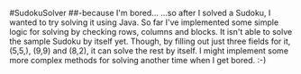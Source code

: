 #SudokuSolver
##-because I'm bored...
...so after I solved a Sudoku, I wanted to try solving it using Java.
So far I've implemented some simple logic for solving by checking rows, columns and blocks.
It isn't able to solve the sample Sudoku by itself yet.
Though, by filling out just three fields for it, (5,5,), (9,9) and (8,2), it can solve the rest by itself.
I might implement some more complex methods for solving another time when I get bored. :-)